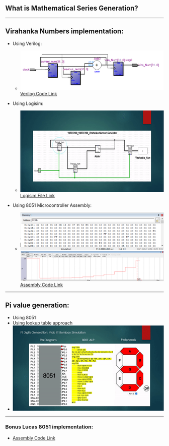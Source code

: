 ## What is Mathematical Series Generation?

---

## Virahanka Numbers implementation: 
* Using Verilog:
    - ![viralogic](https://github.com/vrajpatel001/Mathematical-Series-Generation/blob/master/Resourse/viralogic.png?raw=true)
    [Verilog Code Link](https://github.com/vrajpatel001/Mathematical-Series-Generation/blob/master/Verilog/Virahanka_Numbers.v)

* Using Logisim:
    - ![vng](https://github.com/vrajpatel001/Mathematical-Series-Generation/blob/master/Resourse/Vira_Num_Generation.gif?raw=true)
    [Logisim File Link](https://github.com/vrajpatel001/Mathematical-Series-Generation/blob/master/Logisim/Vira.circ)

* Using 8051 Microcontroller Assembly:
    - ![vmo1](https://github.com/vrajpatel001/Mathematical-Series-Generation/blob/master/Resourse/viramemout_1.png?raw=true)
    ![vmo](https://github.com/vrajpatel001/Mathematical-Series-Generation/blob/master/Resourse/viramemout.png?raw=true)
    [Assembly Code Link](https://github.com/vrajpatel001/Mathematical-Series-Generation/blob/master/8051/viranum.a51)

---

## Pi value generation:
- Using 8051
- Using lookup table approach
- ![](https://github.com/vrajpatel001/Mathematical-Series-Generation/blob/master/Resourse/Pi_Digits_Generation.gif?raw=true)

---

### Bonus Lucas 8051 implementation:
- [Assembly Code Link](https://github.com/vrajpatel001/Mathematical-Series-Generation/blob/master/8051/lucasnum.a51)